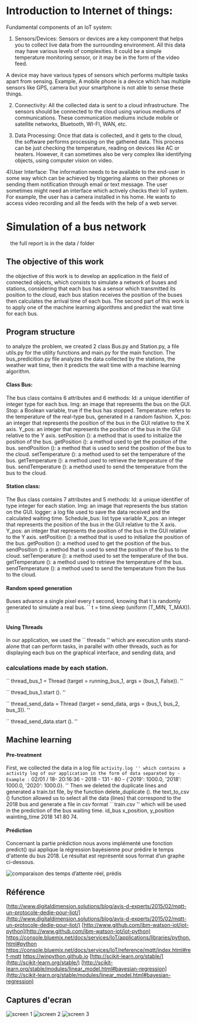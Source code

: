 # Introduction to Internet of things:

Fundamental components of an IoT system: 

1) Sensors/Devices: Sensors or devices are a key component that helps you to collect live data from the surrounding environment. All this data may have various levels of complexities. It could be a simple temperature monitoring sensor, or it may be in the form of the video feed.

A device may have various types of sensors which performs multiple tasks apart from sensing. Example, A mobile phone is a device which has multiple sensors like GPS, camera but your smartphone is not able to sense these things.

2) Connectivity: All the collected data is sent to a cloud infrastructure. The sensors should be connected to the cloud using various mediums of communications. These communication mediums include mobile or satellite networks, Bluetooth, WI-FI, WAN, etc.

3) Data Processing: Once that data is collected, and it gets to the cloud, the software performs processing on the gathered data. This process can be just checking the temperature, reading on devices like AC or heaters. However, it can sometimes also be very complex like identifying objects, using computer vision on video.

4)User Interface: The information needs to be available to the end-user in some way which can be achieved by triggering alarms on their phones or sending them notification through email or text message. The user sometimes might need an interface which actively checks their IoT system. For example, the user has a camera installed in his home. He wants to access video recording and all the feeds with the help of a web server. 

# Simulation of a bus network

`` ``
the full report is in the data / folder
`` ``

## The objective of this work

the objective of this work is to develop an application in the field of connected objects, which consists
to simulate a network of buses and stations, considering that each bus has a sensor which
transmitted its position to the cloud, each bus station receives the position of the buses then calculates the
arrival time of each bus.
The second part of this work is to apply one of the machine learning algorithms
and predict the wait time for each bus.

## Program structure

to analyze the problem, we created 2 class Bus.py and Station.py, a file utils.py
for the utility functions and main.py for the main function.
The bus_predicition.py file analyzes the data collected by the stations, the weather
wait time, then it predicts the wait time with a machine learning algorithm.


#### Class Bus:

The bus class contains 6 attributes and 6 methods:
Id: a unique identifier of integer type for each bus.
Img: an image that represents the bus on the GUI.
Stop: a Boolean variable, true if the bus has stopped.
Temperature: refers to the temperature of the real-type bus, generated in a random fashion.
X_pos: an integer that represents the position of the bus in the GUI relative to the X axis.
Y_pos: an integer that represents the position of the bus in the GUI relative to the Y axis.
setPosition (): a method that is used to initialize the position of the bus.
getPosition (): a method used to get the position of the bus.
sendPosition (): a method that is used to send the position of the bus to the cloud.
setTemperature (): a method used to set the temperature of the bus.
getTemperature (): a method used to retrieve the temperature of the bus.
sendTemperature (): a method used to send the temperature from the bus to the cloud.

#### Station class:

The Bus class contains 7 attributes and 5 methods:
Id: a unique identifier of type integer for each station.
Img: an image that represents the bus station on the GUI.
logger: a log file used to save the data received and the calculated waiting time.
Schedule_bus: list type variable
X_pos: an integer that represents the position of the bus in the GUI relative to the X axis.
Y_pos: an integer that represents the position of the bus in the GUI relative to the Y axis.
setPosition (): a method that is used to initialize the position of the bus.
getPosition (): a method used to get the position of the bus.
sendPosition (): a method that is used to send the position of the bus to the cloud.
setTemperature (): a method used to set the temperature of the bus.
getTemperature (): a method used to retrieve the temperature of the bus.
sendTemperature (): a method used to send the temperature from the bus to the cloud.

#### Random speed generation

Buses advance a single pixel every t second, knowing that t is randomly generated to
simulate a real bus. `` t = time.sleep (uniform (T_MIN, T_MAX)). ''
#### Using Threads

In our application, we used the `` threads '' which are execution units
stand-alone that can perform tasks, in parallel with other threads, such as
for displaying each bus on the graphical interface, and sending data, and

### calculations made by each station.

`` thread_bus_1 = Thread (target = running_bus_1, args = (bus_1, False)). ''

`` thread_bus_1.start (). ''

`` thread_send_data = Thread (target = send_data, args = (bus_1, bus_2, bus_3)). ''

`` thread_send_data.start (). ''

## Machine learning

#### Pre-treatment

First, we collected the data in a log file `` activity.log '' which contains a
activity log of our application in the form of data separated by -
Example :
`` 02/01 / 18- 20:16:36 - 2018 - 131 - 80 - {'2019': 1000.0, '2018': 1000.0, '2020': 1000.0}. ''
Then we deleted the duplicate lines and generated a train.txt file, by the function
delete_duplicate ().
the text_to_csv () function allowed us to select all the data (lines) that
correspond to the 2018 bus and generate a file in csv format `` train.csv '' which will be used in the
prediction of the bus waiting time.
id_bus x_position, y_position wainting_time
2018 141 80 74.


#### Prédiction

Concernant la partie prédiction nous avons implémenté une fonction predict() qui applique la
régression bayésienne pour prédire le temps d'attente du bus 2018.
Le résultat est représenté sous format d’un graphe ci-dessous.


![comparaison des temps d’attente réel, prédis](https://github.com/fr33dz/IoT_bus/blob/master/images/Figure_2.png)



## Référence

[http://www.digitaldimension.solutions/blog/avis-d-experts/2015/02/mqtt-un-protocole-dedie-pour-liot/](http://www.digitaldimension.solutions/blog/avis-d-experts/2015/02/mqtt-un-protocole-dedie-pour-liot/)
[http://www.github.com/ibm-watson-iot/iot-python](http://www.github.com/ibm-watson-iot/iot-python)
https://console.bluemix.net/docs/services/IoT/applications/libraries/python.html#python
https://console.bluemix.net/docs/services/IoT/reference/mqtt/index.html#ref-mqtt
https://winpython.github.io
[http://scikit-learn.org/stable/](http://scikit-learn.org/stable/)
[http://scikit-learn.org/stable/modules/linear_model.html#bayesian-regression](http://scikit-learn.org/stable/modules/linear_model.html#bayesian-regression)

## Captures d'ecran

![screen 1 ](https://github.com/fr33dz/IoT_bus/blob/master/images/gui_1.png)
![screen 2 ](https://github.com/fr33dz/IoT_bus/blob/master/images/gui_2.png)
![screen 3 ](https://github.com/fr33dz/IoT_bus/blob/master/images/gui_3.png)

